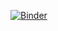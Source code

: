 [![Binder](https://mybinder.org/badge_logo.svg)](https://mybinder.org/v2/gh/monroejk93/GEOSF636_Project/branch)

